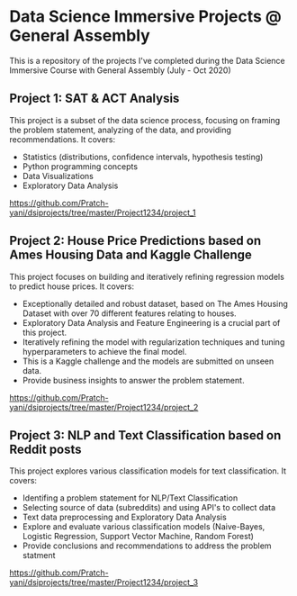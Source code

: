 # Data Science Immersive Projects @ General Assembly

This is a repository of the projects I've completed during the Data Science Immersive Course with General Assembly (July - Oct 2020)


## Project 1: SAT & ACT Analysis

This project is a subset of the data science process, focusing on framing the problem statement, analyzing of the data, and providing recommendations.  It covers:
- Statistics (distributions, confidence intervals, hypothesis testing)
- Python programming concepts
- Data Visualizations
- Exploratory Data Analysis

https://github.com/Pratch-yani/dsiprojects/tree/master/Project1234/project_1


## Project 2: House Price Predictions based on Ames Housing Data and Kaggle Challenge

This project focuses on building and iteratively refining regression models to predict house prices.  It covers:
- Exceptionally detailed and robust dataset, based on The Ames Housing Dataset with over 70 different features relating to houses.  
- Exploratory Data Analysis and Feature Engineering is a crucial part of this project.
- Iteratively refining the model with regularization techniques and tuning hyperparameters to achieve the final model.  
- This is a Kaggle challenge and the models are submitted on unseen data.  
- Provide business insights to answer the problem statement.

https://github.com/Pratch-yani/dsiprojects/tree/master/Project1234/project_2


## Project 3: NLP and Text Classification based on Reddit posts

This project explores various classification models for text classification.  It covers:
- Identifing a problem statement for NLP/Text Classification
- Selecting source of data (subreddits) and using API's to collect data
- Text data preprocessing and Exploratory Data Analysis
- Explore and evaluate various classification models (Naive-Bayes, Logistic Regression, Support Vector Machine, Random Forest)
- Provide conclusions and recommendations to address the problem statment

https://github.com/Pratch-yani/dsiprojects/tree/master/Project1234/project_3


